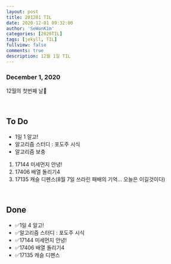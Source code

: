 ```yaml
---
layout: post
title: 201201 TIL
date: 2020-12-01 09:32:00
author: 'SeWonKim'
categories: [2020TIL]
tags: [jekyll, TIL]
fullview: false
comments: true
description: 12월 1일 TIL
---
```


### December 1, 2020

12월의 첫번째 날🎄

&nbsp;

## To Do

- 1일 1 알고!
- 알고리즘 스터디 : 포도주 시식
- 알고리즘 보충

1. 17144 미세먼지 안녕!
2. 17406 배열 돌리기4
3. 17135 캐슬 디펜스(8월 7일 쓰라린 패배의 기억... 오늘은 이길것이다)

&nbsp;
&nbsp;

## Done

- ✅1일 4 알고!
- ✅알고리즘 스터디 : 포도주 시식
- ✅17144 미세먼지 안녕!
- ✅17406 배열 돌리기4
- ✅17135 캐슬 디펜스 

&nbsp;
&nbsp;


